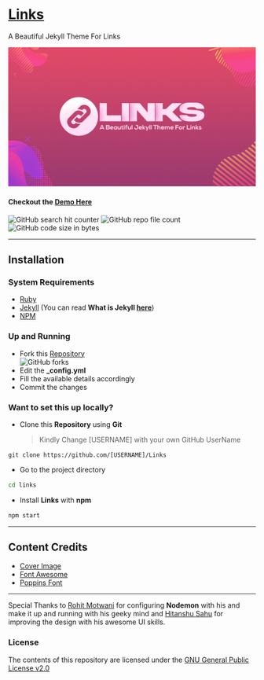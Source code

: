 # [Links](https://github.com/harsh98trivedi/Links)

A Beautiful Jekyll Theme For Links

![Links](/assets/images/links.jpg)

#### Checkout the [Demo Here](https://harsh98trivedi.github.io/links)

![GitHub search hit counter](https://img.shields.io/github/search/harsh98trivedi/Links/Links?style=social)
![GitHub repo file count](https://img.shields.io/github/directory-file-count/harsh98trivedi/Links?style=social)
![GitHub code size in bytes](https://img.shields.io/github/languages/code-size/harsh98trivedi/Links?style=social)

---

## Installation 

### System Requirements
- [Ruby](https://www.ruby-lang.org/en/)
- [Jekyll](https://jekyllrb.com/) (You can read **What is Jekyll [here](https://github.com/jekyll/jekyll#jekyll)**)
- [NPM](https://npmjs.com/)

### Up and Running
- Fork this [Repository](https://github.com/harsh98trivedi/Links)<br>
    ![GitHub forks](https://img.shields.io/github/forks/harsh98trivedi/Links?style=social)
- Edit the **_config.yml**
- Fill the available details accordingly
- Commit the changes

### Want to set this up **locally**?
- Clone this **Repository** using **Git**<br>
    > Kindly Change [USERNAME] with your own GitHub UserName
``` git
git clone https://github.com/[USERNAME]/Links
```
- Go to the project directory
```bash
cd links
```
- Install **Links** with **npm**
``` bash
npm start
```

---

## Content Credits
- [Cover Image](https://images.unsplash.com/photo-1610209204869-4822c0a980da)
- [Font Awesome](https://fontawesome.com/)
- [Poppins Font](https://fonts.google.com/specimen/Poppins)

---

Special Thanks to [Rohit Motwani](https://github.com/rohittm) for configuring **Nodemon** with his and make it up and running with his geeky mind and [Hitanshu Sahu](https://www.behance.net/phantomcluster) for improving the design with his awesome UI skills.

### License

The contents of this repository are licensed under the [GNU General Public License v2.0](https://github.com/harsh98trivedi/Links/blob/master/LICENSE)
